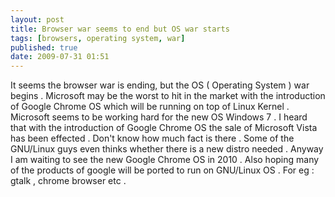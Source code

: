 ```yaml
---
layout: post
title: Browser war seems to end but OS war starts
tags: [browsers, operating system, war]
published: true
date: 2009-07-31 01:51
---
```

It seems the browser war is ending, but the OS ( Operating System ) war begins . Microsoft may be the worst to hit in the market with the introduction of Google Chrome OS which will be running on top of Linux Kernel . Microsoft seems to be working hard for the new OS Windows 7 .  I heard that with the introduction of Google Chrome OS the sale of Microsoft Vista has been effected . Don't know how much fact is there . Some of the GNU/Linux guys even thinks whether there is a new distro needed .  Anyway I am waiting to see the new Google Chrome OS in 2010 . Also hoping many of the products of google will be ported to run on GNU/Linux OS . For eg : gtalk , chrome browser etc .   
